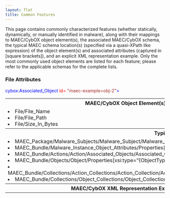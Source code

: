 ```yaml
---
layout: flat
title: Common Features
---
```


This page contains commonly characterized features (whether statically, dynamically, or manually identified in malware), along with their mappings to MAEC/CybOX object element(s), the associated MAEC/CybOX schema, the typical MAEC schema location(s) (specified via a quasi-XPath like expression) of the object element(s) and associated attributes (captured in [square brackets]), and an explicit XML representation example. Only the most commonly used object elements are listed for each feature; please refer to the applicable schemas for the complete lists.

### File Attributes

<table>
  <tr>
    <th>MAEC/CybOX Object Element(s)</th>
    <th><b>MAEC/CybOX Schema(s)</b></th>
  </tr>
  <tr>
    <td>
      <list>
	    <li> File/File_Name
		<li> File/File_Path
		<li> File/Size_In_Bytes
	  </list>
    </td>
    <td>
      <list>
        <li> CybOX:FileObj
   	    <li> CybOX:WinFileObj
		<li> CybOX:WinExecFileObj
	  </list>
    </td>
  </tr>
  <tr>
    <th colspan="2">Typical MAEC Schema Location(s)</th>
  </tr>
  <tr>
    <td colspan="2">
    <list>
	  <li> MAEC_Package/Malware_Subjects/Malware_Subject/Malware_Subject/Malware_Instance_Object_Attributes/Properties[xsi:type=”{ObjectType}”]
	  <li>MAEC_Bundle/Malware_Instance_Object_Attributes/Properties[xsi:type=”{ObjectType}”]
	  <li>MAEC_Bundle/Actions/Action/Associated_Objects/Associated_Object/Properties[xsi:type=”{ObjectType}”]
	  <li>MAEC_Bundle/Objects/Object/Properties[xsi:type=”{ObjectType}”] <li>MAEC_Bundle/Collections/Action_Collections/Action_Collection/Action_List/Action/Associated_Objects/Associated_Object/Properties[xsi:type=”{ObjectType}”]
	  <li>MAEC_Bundle/Collections/Object_Collections/Object_Collection/Object_List/Object/Properties[xsi:type=”{ObjectType}”]
	</list>
	</td>
  </tr>
  <tr>
    <th>MAEC/CybOX XML Representation Example</th>
  </tr>
  <tr>
  <font color="blue">cybox:Associated_Object<font color="red"> id= </font><font color="brown">"maec-example=obj-2"</font>></font>
  </tr>
</table>
    	
		   
